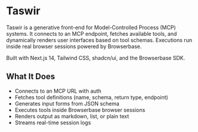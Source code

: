 # Taswir

Taswir is a generative front-end for Model-Controlled Process (MCP) systems. It connects to an MCP endpoint, fetches available tools, and dynamically renders user interfaces based on tool schemas. Executions run inside real browser sessions powered by Browserbase.

Built with Next.js 14, Tailwind CSS, shadcn/ui, and the Browserbase SDK.

## What It Does

- Connects to an MCP URL with auth
- Fetches tool definitions (name, schema, return type, endpoint)
- Generates input forms from JSON schema
- Executes tools inside Browserbase browser sessions
- Renders output as markdown, list, or plain text
- Streams real-time session logs